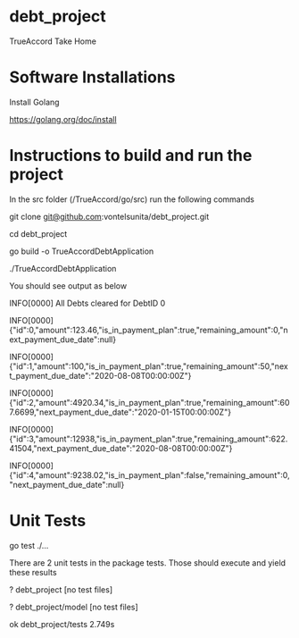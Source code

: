 # debt_project
TrueAccord Take Home

# Software Installations 
Install Golang

https://golang.org/doc/install

# Instructions to build and run the project

In the src folder (/TrueAccord/go/src) run the following commands

git clone git@github.com:vontelsunita/debt_project.git

cd debt_project 

go build -o TrueAccordDebtApplication

./TrueAccordDebtApplication

You should see output as below

INFO[0000] All Debts cleared for DebtID 0               

INFO[0000] {"id":0,"amount":123.46,"is_in_payment_plan":true,"remaining_amount":0,"next_payment_due_date":null} 

INFO[0000] {"id":1,"amount":100,"is_in_payment_plan":true,"remaining_amount":50,"next_payment_due_date":"2020-08-08T00:00:00Z"} 

INFO[0000] {"id":2,"amount":4920.34,"is_in_payment_plan":true,"remaining_amount":607.6699,"next_payment_due_date":"2020-01-15T00:00:00Z"} 

INFO[0000] {"id":3,"amount":12938,"is_in_payment_plan":true,"remaining_amount":622.41504,"next_payment_due_date":"2020-08-08T00:00:00Z"} 

INFO[0000] {"id":4,"amount":9238.02,"is_in_payment_plan":false,"remaining_amount":0,"next_payment_due_date":null} 

# Unit Tests

go test ./... 

There are 2 unit tests in the package tests. Those should execute and yield these results

?       debt_project    [no test files]

?       debt_project/model      [no test files]

ok      debt_project/tests      2.749s


